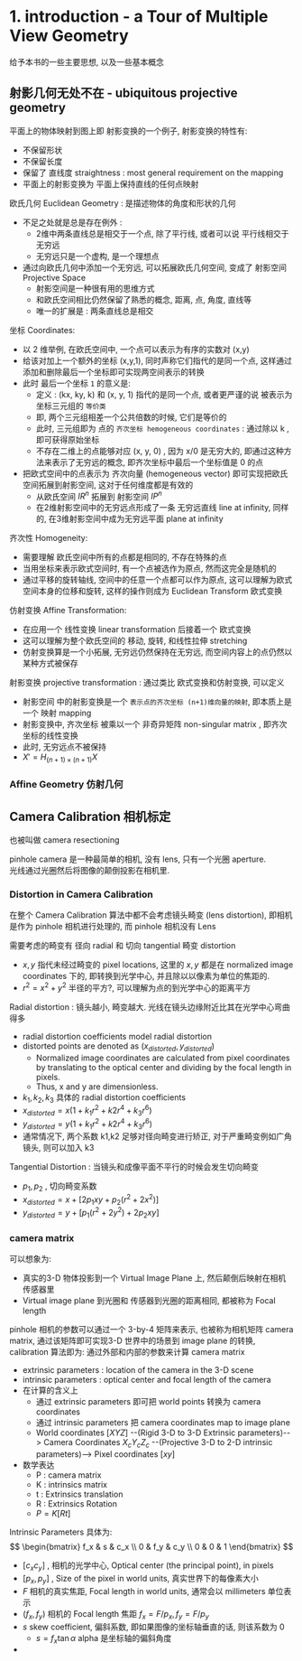 # 1. introduction - a Tour of Multiple View Geometry

给予本书的一些主要思想, 以及一些基本概念 


## 射影几何无处不在 - ubiquitous projective geometry

平面上的物体映射到图上即 射影变换的一个例子, 射影变换的特性有:
* 不保留形状
* 不保留长度
* 保留了 直线度 straightness : most general requirement on the mapping
* 平面上的射影变换为 平面上保持直线的任何点映射

欧氏几何 Euclidean Geometry : 是描述物体的角度和形状的几何
* 不足之处就是总是存在例外 : 
  * 2维中两条直线总是相交于一个点, 除了平行线, 或者可以说 平行线相交于无穷远
  * 无穷远只是一个虚构, 是一个理想点
* 通过向欧氏几何中添加一个无穷远, 可以拓展欧氏几何空间, 变成了 射影空间 Projective Space
  * 射影空间是一种很有用的思维方式
  * 和欧氏空间相比仍然保留了熟悉的概念, 距离, 点, 角度, 直线等
  * 唯一的扩展是 : 两条直线总是相交

坐标 Coordinates:
* 以 2 维举例, 在欧氏空间中, 一个点可以表示为有序的实数对 (x,y)
* 给该对加上一个额外的坐标 (x,y,1), 同时声称它们指代的是同一个点, 这样通过添加和删除最后一个坐标即可实现两空间表示的转换
* 此时 最后一个坐标 `1` 的意义是: 
  * 定义 : (kx, ky, k) 和 (x, y, 1) 指代的是同一个点, 或者更严谨的说 被表示为坐标三元组的 `等价类`
  * 即, 两个三元组相差一个公共倍数的时候, 它们是等价的
  * 此时, 三元组即为 点的 `齐次坐标 hemogeneous coordinates` : 通过除以 k ,即可获得原始坐标
  * 不存在二维上的点能够对应 (x, y, 0) , 因为 x/0 是无穷大的, 即通过这种方法来表示了无穷远的概念, 即齐次坐标中最后一个坐标值是 0 的点
* 把欧式空间中的点表示为 齐次向量 (hemogeneous vector) 即可实现把欧氏空间拓展到射影空间, 这对于任何维度都是有效的
  * 从欧氏空间 $IR^n$ 拓展到 射影空间 $IP^n$
  * 在2维射影空间中的无穷远点形成了一条 无穷远直线 line at infinity, 同样的, 在3维射影空间中成为无穷远平面 plane at infinity


齐次性 Homogeneity:
* 需要理解 欧氏空间中所有的点都是相同的, 不存在特殊的点
* 当用坐标来表示欧式空间时, 有一个点被选作为原点, 然而这完全是随机的
* 通过平移的旋转轴线, 空间中的任意一个点都可以作为原点, 这可以理解为欧式空间本身的位移和旋转, 这样的操作则成为 Euclidean Transform 欧式变换

仿射变换 Affine Transformation:
* 在应用一个 线性变换 linear transformation 后接着一个 欧式变换
* 这可以理解为整个欧氏空间的 移动, 旋转, 和线性拉伸 stretching 
* 仿射变换算是一个小拓展, 无穷远仍然保持在无穷远, 而空间内容上的点仍然以某种方式被保存

射影变换 projective transformation : 通过类比 欧式变换和仿射变换, 可以定义
* 射影空间 中的射影变换是一个 `表示点的齐次坐标 (n+1)维向量的映射`, 即本质上是一个 映射 mapping
* 射影变换中, 齐次坐标 被乘以一个 非奇异矩阵 non-singular matrix , 即齐次坐标的线性变换 
* 此时, 无穷远点不被保持
* $X'=H_{(n+1)\times (n+1)}X$

### Affine Geometry 仿射几何




## Camera Calibration 相机标定

也被叫做 camera resectioning

pinhole camera 是一种最简单的相机, 没有 lens, 只有一个光圈 aperture.  
光线通过光圈然后将图像的颠倒投影在相机里.  

### Distortion in Camera Calibration

在整个 Camera Calibration 算法中都不会考虑镜头畸变 (lens  distortion), 即相机是作为 pinhole 相机进行处理的, 而 pinhole 相机没有 Lens

需要考虑的畸变有 径向 radial 和 切向 tangential 畸变 distortion
* $x,y$ 指代未经过畸变的 pixel locations, 这里的 $x,y$ 都是在 normalized image coordinates 下的, 即转换到光学中心, 并且除以以像素为单位的焦距的.
* $r^2 = x^2+y^2$ 半径的平方?, 可以理解为点的到光学中心的距离平方  


Radial distortion : 镜头越小, 畸变越大. 光线在镜头边缘附近比其在光学中心弯曲得多
* radial distortion coefficients model radial distortion
* distorted points are denoted as $(x_{distorted}, y_{distorted})$
  * Normalized image coordinates are calculated from pixel coordinates by translating to the optical center and dividing by the focal length in pixels. 
  * Thus, x and y are dimensionless. 
* $k_1,k_2,k_3$ 具体的 radial distortion coefficients 
* $x_{distorted} = x(1+k_1r^2+k2r^4+k_3r^6)$
* $y_{distorted} = y(1+k_1r^2+k2r^4+k_3r^6)$
* 通常情况下, 两个系数 k1,k2 足够对径向畸变进行矫正, 对于严重畸变例如广角镜头, 则可以加入 k3


Tangential Distortion : 当镜头和成像平面不平行的时候会发生切向畸变
* $p_1, p_2$ , 切向畸变系数
* $x_{distorted} = x + [2p_1xy+p_2(r^2+2x^2)]$
* $y_{distorted} = y + [p_1(r^2+2y^2)+2p_2xy]$


### camera matrix
可以想象为:
* 真实的3-D 物体投影到一个 Virtual Image Plane 上, 然后颠倒后映射在相机传感器里
* Virtual image plane 到光圈和 传感器到光圈的距离相同, 都被称为  Focal length


pinhole 相机的参数可以通过一个 3-by-4 矩阵来表示, 也被称为相机矩阵 camera matrix, 通过该矩阵即可实现3-D 世界中的场景到 image plane 的转换, calibration 算法即为: 通过外部和内部的参数来计算 camera matrix  
* extrinsic parameters : location of the camera in the 3-D scene
* intrinsic parameters : optical center and focal length of the camera
* 在计算的含义上
  * 通过 extrinsic parameters 即可把 world points 转换为 camera coordinates
  * 通过 intrinsic parameters 把 camera coordinates map to image plane  
  * World coordinates $[X Y Z]$ --(Rigid 3-D to 3-D Extrinsic parameters)--> Camera Coordinates $X_c Y_c Z_c$ --(Projective 3-D to 2-D intrinsic parameters)--> Pixel coordinates $[x y]$
* 数学表达
  * P : camera matrix
  * K : intrinsics matrix
  * t : Extrinsics translation
  * R : Extrinsics Rotation
  * $P = K[Rt]$



Intrinsic Parameters 具体为:
$$
\begin{bmatrix}
f_x & s & c_x \\
0 & f_y & c_y \\
0 & 0 & 1 
\end{bmatrix}
$$
* $[c_x c_y]$ , 相机的光学中心, Optical center (the principal point), in pixels
* $[p_x, p_y]$ , Size of the pixel in world units, 真实世界下的每像素大小
* $F$ 相机的真实焦距, Focal length in world units, 通常会以 millimeters 单位表示
* $(f_x, f_y)$ 相机的 Focal length 焦距 $f_x=F/p_x, f_y=F/p_y$
* $s$ skew coefficient, 偏斜系数, 即如果图像的坐标轴垂直的话, 则该系数为 0 
  * $s = f_x \tan\alpha$ alpha 是坐标轴的偏斜角度
* 



